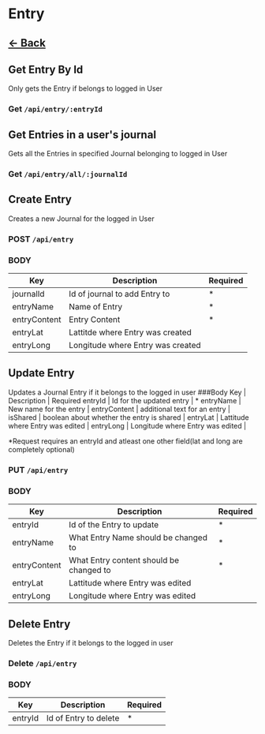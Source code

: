 # Entry

## [<- Back](../api.md)

## Get Entry By Id

Only gets the Entry if belongs to logged in User

### Get `/api/entry/:entryId`

## Get Entries in a user's journal

Gets all the Entries in specified Journal belonging to logged in User

### Get `/api/entry/all/:journalId`

## Create Entry

Creates a new Journal for the logged in User

### POST `/api/entry`

### BODY

Key | Description | Required
--- | --- | ---
journalId | Id of journal to add Entry to | *
entryName | Name of Entry | *
entryContent | Entry Content | *
entryLat | Lattitde where Entry was created |
entryLong | Longitude where Entry was created |

## Update Entry

Updates a Journal Entry if it belongs to the logged in user
###Body
Key | Description | Required
entryId | Id for the updated entry | *
entryName | New name for the entry | 
entryContent | additional text for an entry | 
isShared | boolean about whether the entry is shared | 
entryLat | Lattitude where Entry was edited |
entryLong | Longitude where Entry was edited |

*Request requires an entryId and atleast one other field(lat and long are completely optional)

### PUT `/api/entry`

### BODY

Key | Description | Required
--- | --- | ---
entryId | Id of the Entry to update | *
entryName | What Entry Name should be changed to | *
entryContent | What Entry content should be changed to | *
entryLat | Lattitude where Entry was edited |
entryLong | Longitude where Entry was edited |

## Delete Entry

Deletes the Entry if it belongs to the logged in user

### Delete `/api/entry`

### BODY

Key | Description | Required
--- | --- | ---
entryId | Id of Entry to delete | *